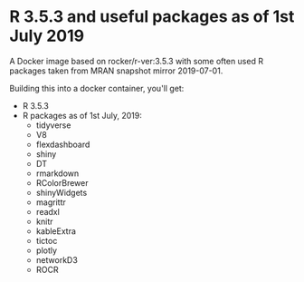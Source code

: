 R 3.5.3 and useful packages as of 1st July 2019
===============================================

A Docker image based on rocker/r-ver:3.5.3 with some often used R packages taken from MRAN snapshot mirror 2019-07-01.

Building this into a docker container, you'll get:

- R 3.5.3
- R packages as of 1st July, 2019:
	- tidyverse
	- V8
	- flexdashboard
	- shiny
	- DT
	- rmarkdown
	- RColorBrewer
	- shinyWidgets
	- magrittr
	- readxl
	- knitr
	- kableExtra
	- tictoc
	- plotly
	- networkD3
	- ROCR
